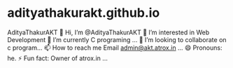 # adityathakurakt.github.io
AdityaThakurAKT
👋 Hi, I’m @AdityaThakurAKT
👀 I’m interested in Web Development
🌱 I’m currently C programing …
💞️ I’m looking to collaborate on c program…
📫 How to reach me Email admin@akt.atrox.in …
😄 Pronouns: he.
⚡ Fun fact: Owner of atrox.in …
